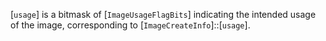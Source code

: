 [`usage`] is a bitmask of [`ImageUsageFlagBits`] indicating the
intended usage of the image, corresponding to
[`ImageCreateInfo`]::[`usage`].
